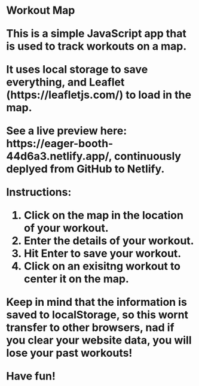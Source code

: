<h1>Workout Map</p>
<p>This is a simple JavaScript app that is used to track workouts on a map.</p>
<p>It uses local storage to save everything, and Leaflet (https://leafletjs.com/) to load in the map.</p>

<p>See a live preview here: https://eager-booth-44d6a3.netlify.app/, continuously deplyed from GitHub to Netlify.</p>

<p>Instructions:

<ol>
<li>Click on the map in the location of your workout.</li>
<li>Enter the details of your workout.</li>
<li>Hit Enter to save your workout.</li>
<li>Click on an exisitng workout to center it on the map.</li>
</ol>
</p>

<p>Keep in mind that the information is saved to localStorage, so this wornt transfer to other browsers, nad if you clear your website data, you will lose your past workouts!</p>
<p>
Have fun!
</p>
